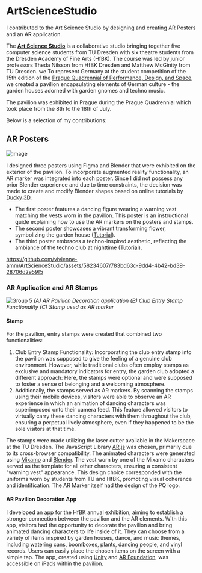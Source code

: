 # ArtScienceStudio

I contributed to the Art Science Studio by designing and creating AR Posters and an AR application.

The [**Art Science Studio**](https://pq.cz/pq-2023-info/projects-2023/student-exhibition-pq/germany-pov-pq/) is a collaborative studio bringing together five computer science students from TU Dresden with six theatre students from the Dresden Academy of Fine Arts (HfBK). The course was led by junior professors Theda Nilsson from HfBK Dresden and Matthew McGinity from TU Dresden. 
we 
To represent Germany at the student competition of the 15th edition of the [Prague Quadrennial of Performance, Design, and Space](https://pq.cz), we created a pavilion encapsulating elements of German culture - the garden houses adorned with garden gnomes and techno music.

The pavilion was exhibited in Prague during the Prague Quadrennial which took place from the 8th to the 18th of July.

Below is a selection of my contributions:

## AR Posters
![image](https://github.com/vivienne-amm/ArtScienceStudio/assets/58234607/7d179cca-e8c7-4843-b6e8-13fc6c94d809)

I designed three posters using Figma and Blender that were exhibited on the exterior of the pavilion. To incorporate augmented reality functionality, an AR marker was integrated into each poster.
Since I did not possess any prior Blender experience and due to time constraints, the decision was made to create and modify Blender shapes based on online tutorials by [Ducky 3D](https://www.youtube.com/@TheDucky3D).

- The first poster features a dancing figure wearing a warning vest matching the vests worn in the pavilion. This poster is an instructional guide explaining how to use the AR markers on the posters and stamps.
- The second poster showcases a vibrant transforming flower, symbolizing the garden house ([Tutorial](https://youtu.be/nsqeZV9mKTc)).
- The third poster embraces a techno-inspired aesthetic, reflecting the ambiance of the techno club at nighttime  ([Tutorial](https://www.youtube.com/watch?v=MrgusWbdEGY)). 

https://github.com/vivienne-amm/ArtScienceStudio/assets/58234607/783bd63c-9dd4-4b42-bd39-28706d2e59f5

### AR Application and AR Stamps
![Group 5](https://github.com/vivienne-amm/ArtScienceStudio/assets/58234607/2269378a-96b2-4a07-8a62-d1eb331af711)
*(A) AR Pavilion Decoration application (B) Club Entry Stamp Functionality (C) Stamp used as AR marker*
#### Stamp
For the pavilion, entry stamps were created that combined two functionalities:
1. Club Entry Stamp Functionality: Incorporating the club entry stamp into the pavilion was supposed to give the feeling of a genuine club environment. However, while traditional clubs often employ stamps as exclusive and mandatory indicators for entry, the garden club adopted a different approach: Here, the stamps were optional and were supposed to foster a sense of belonging and a welcoming atmosphere.
2. Additionally, the stamps served as AR markers. By scanning the stamps using their mobile devices, visitors were able to observe an AR experience in which an animation of dancing characters was superimposed onto their camera feed. This feature allowed visitors to virtually carry these dancing characters with them throughout the club, ensuring a perpetual lively atmosphere, even if they happened to be the sole visitors at that time.

The stamps were made utilizing the laser cutter available in the Makerspace at the TU Dresden. The JavaScript Library [AR.js](https://ar-js-org.github.io/AR.js-Docs/) was chosen, primarily due to its cross-browser compatibility. The animated characters were generated using [Mixamo](https://www.mixamo.com/#/) and [Blender](https://www.blender.org). The vest worn by one of the Mixamo characters served as the template for all other characters, ensuring a consistent "warning vest" appearance. This design choice corresponded with the uniforms worn by students from TU and HfBK, promoting visual coherence and identification.
The AR Marker itself had the design of the PQ logo. 

#### AR Pavilion Decoration App
I developed an app for the HfBK annual exhibition, aiming to establish a stronger connection between the pavilion and the AR elements.
With this app, visitors had the opportunity to decorate the pavilion and bring animated dancing characters to life inside of it. They can choose from a variety of items inspired by garden houses, dance, and music themes, including watering cans, boomboxes, plants, dancing people, and vinyl records. Users can easily place the chosen items on the screen with a simple tap.
The app, created using [Unity](https://unity.com/de) and [AR Foundation](https://unity.com/de/unity/features/arfoundation), was accessible on iPads within the pavilion.

